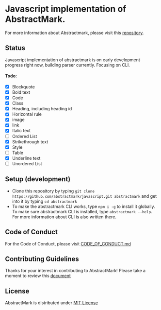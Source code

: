 # Javascript implementation of AbstractMark.
For more information about Abstractmark, please visit this [repository](https://github.com/abstractmark/abstractmark).

## Status
Javascript implementation of abstractmark is on early development progress right now, building parser currently. Focusing on CLI.

#### Todo:

- [x] Blockquote
- [x] Bold text
- [x] Code
- [x] Class
- [x] Heading, including heading id
- [x] Horizontal rule
- [x] image
- [x] link
- [x] Italic text
- [ ] Ordered List
- [x] Strikethrough text
- [x] Style
- [ ] Table
- [x] Underline text
- [ ] Unordered List

## Setup (development)
- Clone this repository by typing `git clone https://github.com/abstractmark/javascript.git abstractmark` and get into it by typing `cd abstractmark`
- To make the abstractmark CLI works, type `npm i -g` to install it globally. To make sure abstractmark CLI is installed, type `abstractmark --help`. For more information about  CLI is also written there.

## Code of Conduct
For the Code of Conduct, please visit [CODE_OF_CONDUCT.md](CODE_OF_CONDUCT.md)

## Contributing Guidelines
Thanks for your interest in contributing to AbstractMark! Please take a moment to review this [document](CONTRIBUTING.md)

## License
AbstractMark is distributed under [MIT License](LICENSE)